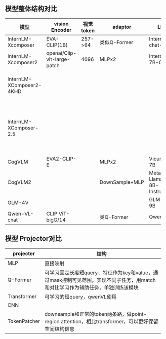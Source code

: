 
## 模型整体结构对比

| 模型                       | vision Encoder              | 视觉token | adaptor        | LLM                      | 备注                  |
| ------------------------ | --------------------------- | ------- | -------------- | ------------------------ | ------------------- |
| InternLM-Xcomposer       | EVA-CLIP(1B)                | 257->64 | 类似Q-Former     | InternLLM-chat-7B        |                     |
| InternLM-Xcomposer2      | openai/Clip-vit-large-patch | 4096    | MLPx2          | InternLM2-7B-Chat        | PLoRA               |
| InternLM-XComposer2-4KHD |                             |         |                |                          | 高清图动态切分+换行符         |
| InternLM-XComposer-2.5   |                             |         |                |                          | 支持视频(视频抽帧拼接大图+每帧小图) |
| CogVLM                   | EVA2-CLIP-E                 |         | MLPx2          | Vicuna1.5-7B             |                     |
| CogVLM2                  |                             |         | DownSample+MLP | Meta-Llama-3-8B-Instruct |                     |
| GLM-4V                   |                             |         |                | GLM-4V-9B                |                     |
| Qwen-VL-chat             | CLIP ViT-bigG/14            |         | 类Q-Former      | Qwen-7B                  |                     |


## 模型 Projector对比

| projecter    | 结构                                                                         |
| ------------ | -------------------------------------------------------------------------- |
| MLP          | 直接映射                                                                       |
| Q-Former     | 可学习固定长度短query，特征作为key和value，通过mask控制可见范围，实现不同子任务，用match和对比学习作为辅助任务，单独训练该模块 |
| Transformer  | 可学习的短query，qwenVL使用                                                        |
| CNN          |                                                                            |
| TokenPatcher | downsample和正常的token两条路，做point-region attention，相比transformer，可以更好保留空间结构信息  |


